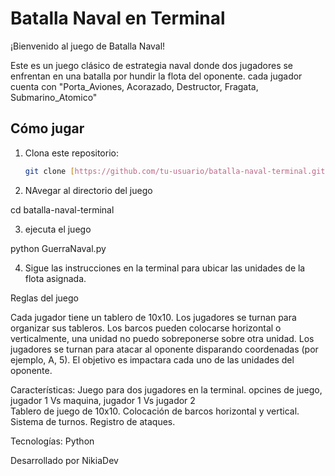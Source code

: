 # Batalla Naval en Terminal

¡Bienvenido al juego de Batalla Naval! 

Este es un juego clásico de estrategia naval donde dos jugadores se enfrentan en una batalla por hundir la flota del oponente. cada jugador cuenta con "Porta_Aviones, Acorazado, Destructor, Fragata, Submarino_Atomico"

## Cómo jugar

1. Clona este repositorio:

   ```bash
   git clone [https://github.com/tu-usuario/batalla-naval-terminal.git](https://github.com/tu-usuario/batalla-naval-terminal.git)

2. NAvegar al directorio del juego

cd batalla-naval-terminal

3. ejecuta el juego 

python GuerraNaval.py

4. Sigue las instrucciones en la terminal para ubicar las unidades de la flota asignada.

Reglas del juego

Cada jugador tiene un tablero de 10x10.
Los jugadores se turnan para organizar sus tableros.
Los barcos pueden colocarse horizontal o verticalmente, una unidad no puedo sobreponerse sobre otra unidad.
Los jugadores se turnan para atacar al oponente disparando coordenadas (por ejemplo, A, 5).
El objetivo es impactara cada uno de las unidades del oponente.

Características:
Juego para dos jugadores en la terminal.
opcines de juego, jugador 1 Vs maquina, jugador 1 Vs jugador 2  
Tablero de juego de 10x10.
Colocación de barcos horizontal y vertical.
Sistema de turnos.
Registro de ataques.

Tecnologías:
Python

Desarrollado por
NikiaDev